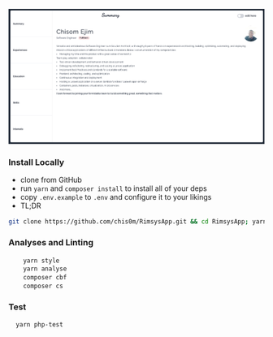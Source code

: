 
![](client/static/portfolio.png?raw=true)

### Install Locally

* clone from GitHub
* run `yarn` and `composer install` to install all of your deps
* copy `.env.example` to `.env` and configure it to your likings
* TL;DR
 ```bash
git clone https://github.com/chis0m/RimsysApp.git && cd RimsysApp; yarn install; composer install; cp .env.example .env; yarn api; yarn dev
 ```


### Analyses and Linting
```bash
    yarn style
    yarn analyse
    composer cbf
    composer cs
```


### Test
```bash
  yarn php-test
```
